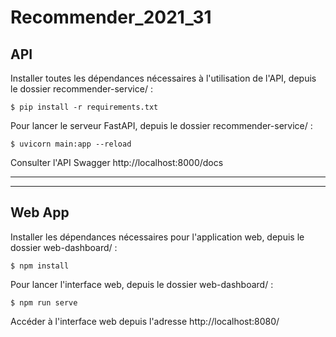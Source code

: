 # Recommender_2021_31

## API

Installer toutes les dépendances nécessaires à l'utilisation de l'API, depuis le dossier recommender-service/ :

```
$ pip install -r requirements.txt
```

Pour lancer le serveur FastAPI, depuis le dossier recommender-service/ :

```
$ uvicorn main:app --reload
```

Consulter l'API Swagger http://localhost:8000/docs

***
***
## Web App

Installer les dépendances nécessaires pour l'application web, depuis le dossier web-dashboard/ :

```
$ npm install
```

Pour lancer l'interface web, depuis le dossier web-dashboard/ :

```
$ npm run serve
```

Accéder à l'interface web depuis l'adresse http://localhost:8080/